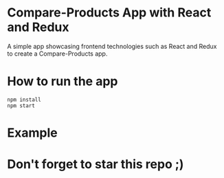 # Compare-Products App with React and Redux

A simple app showcasing frontend technologies such as React and Redux to create a Compare-Products app.<br/>

# How to run the app

    npm install
    npm start

# Example



# Don't forget to star this repo ;)
